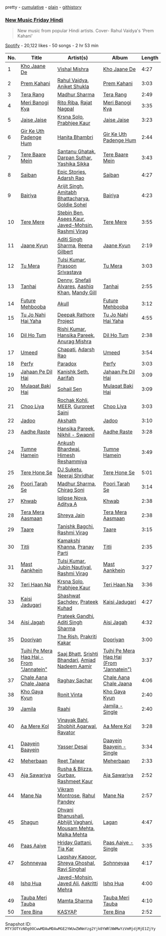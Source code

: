pretty - [cumulative](/playlists/cumulative/37i9dQZF1DWVCuOatqCW5M.md) - [plain](/playlists/plain/37i9dQZF1DWVCuOatqCW5M) - [githistory](https://github.githistory.xyz/mackorone/spotify-playlist-archive/blob/main/playlists/plain/37i9dQZF1DWVCuOatqCW5M)

### [New Music Friday Hindi ](https://open.spotify.com/playlist/37i9dQZF1DWVCuOatqCW5M)

> New music from popular Hindi artists\. Cover\- Rahul Vaidya's 'Prem Kahani'

[Spotify](https://open.spotify.com/user/spotify) - 20,122 likes - 50 songs - 2 hr 53 min

| No. | Title | Artist(s) | Album | Length |
|---|---|---|---|---|
| 1 | [Kho Jaane De](https://open.spotify.com/track/571yJGtCbXu76B5v1NaOuU) | [Vishal Mishra](https://open.spotify.com/artist/5wJ1H6ud777odtZl5gG507) | [Kho Jaane De](https://open.spotify.com/album/0spMUykc5kiW1sTwXZtF9Y) | 4:27 |
| 2 | [Prem Kahani](https://open.spotify.com/track/3VoPRM8xIxvofuPp7Z76vO) | [Rahul Vaidya](https://open.spotify.com/artist/6XypcJDBmfuRjq52PFUVwd), [Aniket Shukla](https://open.spotify.com/artist/4FDtRL3oDJNggf5ABZcVEe) | [Prem Kahani](https://open.spotify.com/album/61ePcNXFmEBqnwSflrv5FN) | 3:03 |
| 3 | [Tera Rang](https://open.spotify.com/track/4yXakYFUYudretWMDrPR5B) | [Madhur Sharma](https://open.spotify.com/artist/2kfi47LWmlXzQ3p3kWonfQ) | [Tera Rang](https://open.spotify.com/album/2y0OkBoPValNvXdzdwe4jS) | 2:49 |
| 4 | [Meri Banogi Kya](https://open.spotify.com/track/6gprR0rGv59wALbBU7yZkl) | [Rito Riba](https://open.spotify.com/artist/63QHbwCDdJ50C72D4ojeo1), [Rajat Nagpal](https://open.spotify.com/artist/4yxICw7joYAxRI2sTRldLB) | [Meri Banogi Kya](https://open.spotify.com/album/0cpuLQbNPdQtnKsjbu6NsW) | 3:35 |
| 5 | [Jaise Jaise](https://open.spotify.com/track/0kePT0MSGk33bCpkxMroRH) | [Krsna Solo](https://open.spotify.com/artist/1fn1zda146dVI8wNdqi9l6), [Prabhjee Kaur](https://open.spotify.com/artist/4eCQSJiqQytxz4IJx0I7Bt) | [Jaise Jaise](https://open.spotify.com/album/2oAND2boSJMmRWDpoUOxIA) | 3:23 |
| 6 | [Gir Ke Uth Padenge Hum](https://open.spotify.com/track/3HHjwIdGW6eMVfv6x5sOLy) | [Hanita Bhambri](https://open.spotify.com/artist/3Y5nIabMJLTsWgW6Jqdn7n) | [Gir Ke Uth Padenge Hum](https://open.spotify.com/album/1hvfZ4TE66en79jvi80j26) | 2:44 |
| 7 | [Tere Baare Mein](https://open.spotify.com/track/5FIZkWhzIHzgzF6TMFDRNV) | [Santanu Ghatak](https://open.spotify.com/artist/0jlIoFaWiB1oBsWQ5ynbOF), [Darpan Suthar](https://open.spotify.com/artist/15RFLAL0GREZc3gi4j0GuW), [Yashika Sikka](https://open.spotify.com/artist/0lve5IC1Fy0kxyzy8deBih) | [Tere Baare Mein](https://open.spotify.com/album/7ke5D2jRRyxqftKzofXVIE) | 3:43 |
| 8 | [Saiban](https://open.spotify.com/track/3rn4PxnE3D75ViL4ATuHUd) | [Epic Stories](https://open.spotify.com/artist/2Oxbce0HTivMo5my8u8tAS), [Adarsh Rao](https://open.spotify.com/artist/6RaFiPHsbMRHJ4u4UWf6II) | [Saiban](https://open.spotify.com/album/7weSTdjfhRpSbt5uS9C5TE) | 4:27 |
| 9 | [Bairiya](https://open.spotify.com/track/5oDqm3nmB6euAtKnDH8cQD) | [Arijit Singh](https://open.spotify.com/artist/4YRxDV8wJFPHPTeXepOstw), [Amitabh Bhattacharya](https://open.spotify.com/artist/2fMqTqiTxUDlmcOEPaQSsx), [Goldie Sohel](https://open.spotify.com/artist/5Y9YGMxRoQYfJFj4kJ9TVv) | [Bairiya](https://open.spotify.com/album/0qDJp6YQp1s0C5kWoJrpKC) | 4:23 |
| 10 | [Tere Mere](https://open.spotify.com/track/07RF13WWpYtCnnIEuoKLM7) | [Stebin Ben](https://open.spotify.com/artist/1UAzmnFgjizIDvtHvnCdEq), [Asees Kaur](https://open.spotify.com/artist/1sVmXkzX2ukc6QvasrDBES), [Javed\-Mohsin](https://open.spotify.com/artist/2zvJLk0gTH7r7A5Q6X5Bq8), [Rashmi Virag](https://open.spotify.com/artist/5r2baeTwcCJnuIsDIlxUJo) | [Tere Mere](https://open.spotify.com/album/1eu7DChmxi7jV7B58cylO9) | 3:55 |
| 11 | [Jaane Kyun](https://open.spotify.com/track/2XecqQiPVkouS73OYRzDC6) | [Aditi Singh Sharma](https://open.spotify.com/artist/4iW4xSfMEIvrXM0Iu3aFDY), [Reena Gilbert](https://open.spotify.com/artist/0MTZdlgu4KBHtWotp2ShV0) | [Jaane Kyun](https://open.spotify.com/album/35tiVpTGRw9i7dBL9wUZ6J) | 2:19 |
| 12 | [Tu Mera](https://open.spotify.com/track/530f9k05sgzkKs2RVhrb0G) | [Tulsi Kumar](https://open.spotify.com/artist/0T1CMVkqffHlqEk4BcAph1), [Prasoon Srivastava](https://open.spotify.com/artist/2WtV7IeOgedqbC6ckJiv1v) | [Tu Mera](https://open.spotify.com/album/0MnYB8f16tqgsEBxxh7mDI) | 3:03 |
| 13 | [Tanhai](https://open.spotify.com/track/62LeQ9CgHd4ajbh78V4Doe) | [Denny](https://open.spotify.com/artist/6KozIqto3bkoQp4lksicOA), [Shefali Alvares](https://open.spotify.com/artist/1Jt7JB3WIWaANzwHoybsVn), [Aashiq Khan](https://open.spotify.com/artist/4V0NivLTfgUFtB6OIxpSus), [Mandy Gill](https://open.spotify.com/artist/7otohmxIFI9XGwdj1XWw5k) | [Tanhai](https://open.spotify.com/album/3lDxlt5P4NTn5PtocbqR4V) | 2:55 |
| 14 | [Future Mehbooba](https://open.spotify.com/track/5jBE3yzmTRIkyZXZEQoCAf) | [Akull](https://open.spotify.com/artist/1dqPqXbxxYtCtLbKeAN2Ss) | [Future Mehbooba](https://open.spotify.com/album/0kY6CC28isk20qj1macqKI) | 3:12 |
| 15 | [Tu Jo Nahi Hai Yaha](https://open.spotify.com/track/79ImlhdjzPSbXdESIw138Z) | [Deepak Rathore Project](https://open.spotify.com/artist/1VFIeAFbzMVHmvGQtfE6OI) | [Tu Jo Nahi Hai Yaha](https://open.spotify.com/album/7pH6621CQVeD3vEpgtSF98) | 4:55 |
| 16 | [Dil Ho Tum](https://open.spotify.com/track/4z0cWwPjd0rOkBl0HhyIH6) | [Rishi Kumar](https://open.spotify.com/artist/3F5SVEzUMD5JVZ0K9Q4XZW), [Hansika Pareek](https://open.spotify.com/artist/0RVfcqug2nB820dxIGycIW), [Anurag Mishra](https://open.spotify.com/artist/3r80FQRtPJ8V5GrdDzNTWE) | [Dil Ho Tum](https://open.spotify.com/album/30ArQwlmCra7hvdeQR5FsF) | 2:38 |
| 17 | [Umeed](https://open.spotify.com/track/7bB5bp6jqWUNgaOEMCvIMa) | [Chapati](https://open.spotify.com/artist/1RaIosj4dit2OLWs19hTVW), [Adarsh Rao](https://open.spotify.com/artist/6RaFiPHsbMRHJ4u4UWf6II) | [Umeed](https://open.spotify.com/album/21OQ7LcUgwPWGOjGUmlpwJ) | 3:54 |
| 18 | [Perfy](https://open.spotify.com/track/4RMRllyjS0K5hCOPRJmQDs) | [Paradox](https://open.spotify.com/artist/3fWcIRZlzhMl2YNACMvHui) | [Perfy](https://open.spotify.com/album/2LbFWGS7q1oV7zTUOQ5ZOB) | 3:03 |
| 19 | [Jahaan Pe Dil Hai](https://open.spotify.com/track/3YgM9XcsDUmCzOQIrsBWxS) | [Kanishk Seth](https://open.spotify.com/artist/4hGFNXuWut4b2sfJCJJNEo), [Aarifah](https://open.spotify.com/artist/6vzDLX1aBE4CGlYUcg90Lu) | [Jahaan Pe Dil Hai](https://open.spotify.com/album/7p8SMyYPHhlctJStFTIONG) | 3:09 |
| 20 | [Mulaqat Baki Hai](https://open.spotify.com/track/3uIH2zctyh263EVMj7u9UI) | [Sohail Sen](https://open.spotify.com/artist/1bTROl5p3rGTpvKeWnGgrw) | [Mulaqat Baki Hai](https://open.spotify.com/album/1RNSZhkN7iUZuaSpTPzfUb) | 3:09 |
| 21 | [Choo Liya](https://open.spotify.com/track/3CCKZEmtnCCbq2jrEihxgr) | [Rochak Kohli](https://open.spotify.com/artist/3dN9MQpjIyNxyeRfz4EDZe), [MEER](https://open.spotify.com/artist/4Qtx4aI2TxoK7IDTDZgvti), [Gurpreet Saini](https://open.spotify.com/artist/3nLLr3ShsQC2Hdrwjl14ie) | [Choo Liya](https://open.spotify.com/album/0bm7EwOK7BLJUrrx0J9Sm6) | 3:03 |
| 22 | [Jadoo](https://open.spotify.com/track/5MQLDkiEagOTLKpfa59a06) | [Akshath](https://open.spotify.com/artist/35XjIi7RK4ckjgBrE6CcQo) | [Jadoo](https://open.spotify.com/album/4rgE2Rxo1YshL8GlEJNNL1) | 3:10 |
| 23 | [Aadhe Raste](https://open.spotify.com/track/46ebBx0SwajtdikPU7N9vJ) | [Hansika Pareek](https://open.spotify.com/artist/0RVfcqug2nB820dxIGycIW), [Nikhil \- Swapnil](https://open.spotify.com/artist/7nkDVhgJreAJxinOGOWZCJ) | [Aadhe Raste](https://open.spotify.com/album/2OA7NvFAVOpYFDSdcG5nM2) | 3:28 |
| 24 | [Tumne Hamein](https://open.spotify.com/track/1d9KnLHrsroucWcoNKvHtP) | [Ankush Bhardwaj](https://open.spotify.com/artist/0XshHSxU5gt37nBa6SS8gY), [Himesh Reshammiya](https://open.spotify.com/artist/0sSxphmGskGCKlwB9xa6WU) | [Tumne Hamein](https://open.spotify.com/album/61mTverss6T06JkYOBxeVN) | 3:49 |
| 25 | [Tere Hone Se](https://open.spotify.com/track/0WOQ0NIjQEAFHXS9haQDOZ) | [DJ Suketu](https://open.spotify.com/artist/4TfiXd01xLFV0xg8PSCysH), [Neeraj Shridhar](https://open.spotify.com/artist/3tHD07u1ON4uHxmnT9rwqZ) | [Tere Hone Se](https://open.spotify.com/album/3VBhUpmVVwGtSZd2TGd8FK) | 5:01 |
| 26 | [Poori Tarah Se](https://open.spotify.com/track/5vE3s0cujAgnFmfbMf8xfh) | [Madhur Sharma](https://open.spotify.com/artist/2kfi47LWmlXzQ3p3kWonfQ), [Chirag Soni](https://open.spotify.com/artist/3UMC3IINcoIuI0GeNb6Jm3) | [Poori Tarah Se](https://open.spotify.com/album/2euZcVgfeai6fDMUQNmbog) | 3:14 |
| 27 | [Khwab](https://open.spotify.com/track/59alvnjzlbX6LaHhXGDZYv) | [Iqlipse Nova](https://open.spotify.com/artist/5tVEtYVMATyQ6OVOetuZlk), [Aditya A](https://open.spotify.com/artist/4wwYGgSpeBtvk5WX6HBqzw) | [Khwab](https://open.spotify.com/album/0ICe966bo3oNsHRIBp4aQ7) | 2:38 |
| 28 | [Tera Mera Aasmaan](https://open.spotify.com/track/6mOqFm4X4tdcraFWQibZSA) | [Shreya Jain](https://open.spotify.com/artist/4kf4NJ3U6oSZ423DycBpMD) | [Tera Mera Aasmaan](https://open.spotify.com/album/5vbcq7UU1ezZ0uKs7SWXwX) | 2:38 |
| 29 | [Taare](https://open.spotify.com/track/3kzhjDvTZ163cvxAgZgdGi) | [Tanishk Bagchi](https://open.spotify.com/artist/4f7KfxeHq9BiylGmyXepGt), [Rashmi Virag](https://open.spotify.com/artist/5r2baeTwcCJnuIsDIlxUJo) | [Taare](https://open.spotify.com/album/0MBhtO0M46aexQWmqzq6sY) | 3:15 |
| 30 | [Titli](https://open.spotify.com/track/1B7gF6U1VqiZ1K3sK9YhdI) | [Kamakshi Khanna](https://open.spotify.com/artist/1HMOlfBc4CK1WXcIeNnLPq), [Pranay Parti](https://open.spotify.com/artist/0PZmx7d0zgDWcm7HTvngcy) | [Titli](https://open.spotify.com/album/5U88eg0vPC1N9GbdQ9MsUG) | 2:35 |
| 31 | [Mast Aankhein](https://open.spotify.com/track/6VxqgfU14y82Jsc3qvkcPS) | [Tulsi Kumar](https://open.spotify.com/artist/0T1CMVkqffHlqEk4BcAph1), [Jubin Nautiyal](https://open.spotify.com/artist/1tqysapcCh1lWEAc9dIFpa), [Rashmi Virag](https://open.spotify.com/artist/5r2baeTwcCJnuIsDIlxUJo) | [Mast Aankhein](https://open.spotify.com/album/6j5ZcktK7LVx39OvfbJ2Gi) | 3:27 |
| 32 | [Teri Haan Na](https://open.spotify.com/track/5H0n5lQmvj7QSjIFd3iyZD) | [Krsna Solo](https://open.spotify.com/artist/1fn1zda146dVI8wNdqi9l6), [Prabhjee Kaur](https://open.spotify.com/artist/4eCQSJiqQytxz4IJx0I7Bt) | [Teri Haan Na](https://open.spotify.com/album/6A90hWdp94Xtz0eSZ1WnrY) | 3:36 |
| 33 | [Kaisi Jadugari](https://open.spotify.com/track/6gkf7KZtpXHSRDuAyIkEMA) | [Shashwat Sachdev](https://open.spotify.com/artist/465OXuCU8YZNmVG1leLwQ9), [Prateek Kuhad](https://open.spotify.com/artist/0tC995Rfn9k2l7nqgCZsV7) | [Kaisi Jadugari](https://open.spotify.com/album/157Zl2ubrkwXp4w73P1uhL) | 4:27 |
| 34 | [Aisi Jagah](https://open.spotify.com/track/6wou8cqWeFT6Kef113D1xI) | [Prateek Gandhi](https://open.spotify.com/artist/1QH7G1DjLYaY5EvqO1PA6w), [Aditi Singh Sharma](https://open.spotify.com/artist/4iW4xSfMEIvrXM0Iu3aFDY) | [Aisi Jagah](https://open.spotify.com/album/06fccZAZ0iDfaoyOvJIq3i) | 4:32 |
| 35 | [Dooriyan](https://open.spotify.com/track/1V70eF4tJQPnemvT2WmcL3) | [The Rish](https://open.spotify.com/artist/0Eb38FY9vOjiRA10iXPGHI), [Prakriti Kakar](https://open.spotify.com/artist/59pq5Vw16UDkR9txoPKv86) | [Dooriyan](https://open.spotify.com/album/6CIlcC88OgvYPdosDwQsVp) | 3:00 |
| 36 | [Tujhi Pe Mera Haq Hai \- From "Jannatein"](https://open.spotify.com/track/15bWVdOr7QkW2GisVPVXEh) | [Saaj Bhatt](https://open.spotify.com/artist/5X6ShVeOR0RNA0QLpFksuj), [Srishti Bhandari](https://open.spotify.com/artist/0wZVnB36ng3hXHxkBReBpG), [Amjad Nadeem Aamir](https://open.spotify.com/artist/47alRXX8AZZKee6glPMZXq) | [Tujhi Pe Mera Haq Hai \(From "Jannatein"\)](https://open.spotify.com/album/1APcdcKEO081RtdWYcJAil) | 3:37 |
| 37 | [Chale Aana Chale Jaana](https://open.spotify.com/track/39g5yQpyJO3w3usfD9UwMD) | [Raghav Sachar](https://open.spotify.com/artist/7nVsNB3N2S3AoAyvIPNXlj) | [Chale Aana Chale Jaana](https://open.spotify.com/album/4j7y4JQkFxS3Y9f0gmOHlJ) | 4:06 |
| 38 | [Kho Gaya Kyun](https://open.spotify.com/track/0IOasZouiW0Zr9osyXhFT0) | [Ronit Vinta](https://open.spotify.com/artist/0FHOJryrpHtkKAZMKULXXn) | [Kho Gaya Kyun](https://open.spotify.com/album/4TTaId3wunhM5YlrXLcu55) | 2:40 |
| 39 | [Jamila](https://open.spotify.com/track/5LKvpD5nxlw9HohAcBbprN) | [Raahi](https://open.spotify.com/artist/7ohyp9mPElIYE1N1atYCr2) | [Jamila \- Single](https://open.spotify.com/album/7zCdsqVy6GcBcTqNtpmWD3) | 2:40 |
| 40 | [Aa Mere Kol](https://open.spotify.com/track/2DiyS9ak3O1qHjlQuAeSKf) | [Vinayak Bahl](https://open.spotify.com/artist/0a3d9L4ClTZmqUQEcg4CLv), [Shobhit Agarwal](https://open.spotify.com/artist/5Qj0uLYfV3IRUzuKKDKzbC), [Ravator](https://open.spotify.com/artist/1cZXy31snJUWXKwhWRyDgs) | [Aa Mere Kol](https://open.spotify.com/album/34D5f8FR5LSNvulBYjsZKr) | 3:28 |
| 41 | [Daayein Baayein](https://open.spotify.com/track/2f7Rmr904CGu8HRLfakm0Y) | [Yasser Desai](https://open.spotify.com/artist/6RF8hEdlUKoLPQOHmBbHiM) | [Daayein Baayein \- Single](https://open.spotify.com/album/6LeVMwAkOPwOsphWbMMcLa) | 3:34 |
| 42 | [Meherbaan](https://open.spotify.com/track/46hWgb9J4Lf5bAnEV4dY2T) | [Reet Talwar](https://open.spotify.com/artist/4Q72AebP3Suxs5MQ8ocDl5) | [Meherbaan](https://open.spotify.com/album/1lI6lP0ODvHbBzSXuzqIWy) | 2:33 |
| 43 | [Aja Sawariya](https://open.spotify.com/track/1YiwARhwbWkDELenG8Toi6) | [Rusha & Blizza](https://open.spotify.com/artist/2HrvJh5lOdSH1DLlWCAtJI), [Gurbax](https://open.spotify.com/artist/52nO5w2jFAlYYsq6h9YjQG), [Rashmeet Kaur](https://open.spotify.com/artist/15UQcr22jcc6DJjy3sLv3J) | [Aja Sawariya](https://open.spotify.com/album/3DW4dwDoi4pGl5f55YqsKK) | 2:52 |
| 44 | [Mane Na](https://open.spotify.com/track/1b1l5KS5PmoHX51z5VNvLc) | [Vikram Montrose](https://open.spotify.com/artist/0aXLGxJ65wok0y1bVG6flg), [Rahul Pandey](https://open.spotify.com/artist/6nZs8OAaiWEGqNJsKTK7Vq) | [Mane Na](https://open.spotify.com/album/1DBdFCkhof8cjdDig2eSSn) | 2:57 |
| 45 | [Shagun](https://open.spotify.com/track/1V3nPW84P7vDffxUAHtjJl) | [Dhvani Bhanushali](https://open.spotify.com/artist/1OPqAyxsQc8mcRmoNBAnVk), [Abhijit Vaghani](https://open.spotify.com/artist/70voqWnL1gpuxodufMgBt4), [Mousam Mehta](https://open.spotify.com/artist/6TwlAFUoLtnJwumsxYhhex), [Malka Mehta](https://open.spotify.com/artist/2rrqD52eAe6byv62wB6RYq) | [Lagan](https://open.spotify.com/album/7EQqho3zZa8WyzHo3H0LLD) | 4:47 |
| 46 | [Paas Aaiye](https://open.spotify.com/track/00d8SSkuAjs6VTB6MpVOv5) | [Hriday Gattani](https://open.spotify.com/artist/0xWGBvlwCBHAgXyR7TmPwp), [Tia Kar](https://open.spotify.com/artist/3TNcksP6Mklazgy5MmdxkS) | [Paas Aaiye \- Single](https://open.spotify.com/album/37qvCspmEXhAHQiRchb8L0) | 3:35 |
| 47 | [Sohnneyaa](https://open.spotify.com/track/4hOAIY6vOH5GUxJHe1FilI) | [Laqshay Kapoor](https://open.spotify.com/artist/5M4WmRBIQBWlBflNZj7BTG), [Shreya Ghoshal](https://open.spotify.com/artist/0oOet2f43PA68X5RxKobEy), [Ravi Singhal](https://open.spotify.com/artist/04jC0vqWW2xa1HLQzXTyPY) | [Sohnneyaa](https://open.spotify.com/album/5DD9HnONyUXqPZoZPRorgc) | 4:17 |
| 48 | [Ishq Hua](https://open.spotify.com/track/6k1UDrdD261M34pKA6nJmw) | [Javed\-Mohsin](https://open.spotify.com/artist/2zvJLk0gTH7r7A5Q6X5Bq8), [Javed Ali](https://open.spotify.com/artist/4W91bbPB2CTSsHwt7eqNl7), [Aakritti Mehra](https://open.spotify.com/artist/6jY6EI1p4euKtBxMB6MZRD) | [Ishq Hua](https://open.spotify.com/album/1g6kfQ2yhhYMSrQInEYKuR) | 4:00 |
| 49 | [Tauba Meri Tauba](https://open.spotify.com/track/6UL5wNXWm8z9n4cqzVGeO7) | [Mamta Sharma](https://open.spotify.com/artist/0RMsiUCTjsdGjoKyhEm8Y4) | [Tauba Meri Tauba](https://open.spotify.com/album/0QYBQerhgphfKW9eB0x0W5) | 4:10 |
| 50 | [Tere Bina](https://open.spotify.com/track/6k1hBhDbcwyh1KuSFAoLTJ) | [KASYAP](https://open.spotify.com/artist/4p4ILwTCyu0exslJsiQzZP) | [Tere Bina](https://open.spotify.com/album/3oqzq7uP6IgsI8o8ZTUENB) | 2:52 |

Snapshot ID: `MTY3OTYzNDg0OCwwMDAwMDAwMGE2YWUwZWNmYzg2Yjk0YWRlNWMwYzVmMjdjMjE1ZjYy`
